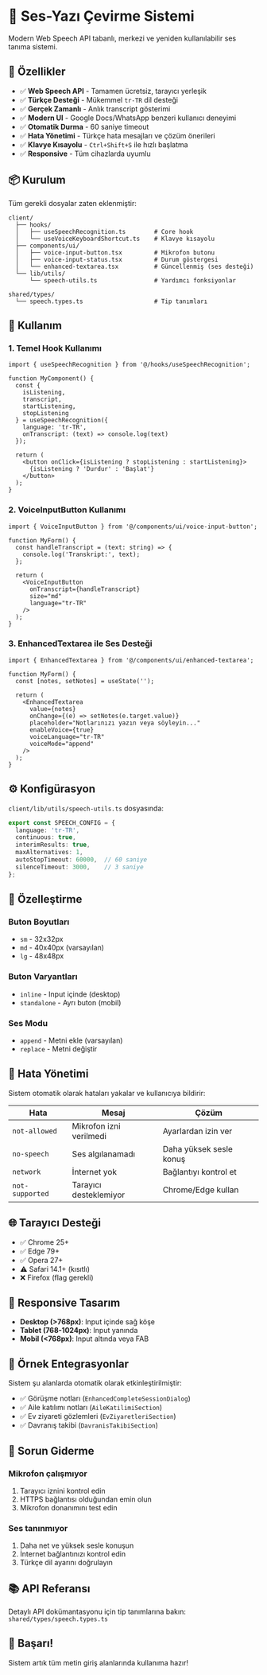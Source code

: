 
# 🎤 Ses-Yazı Çevirme Sistemi

Modern Web Speech API tabanlı, merkezi ve yeniden kullanılabilir ses tanıma sistemi.

## 🎯 Özellikler

- ✅ **Web Speech API** - Tamamen ücretsiz, tarayıcı yerleşik
- ✅ **Türkçe Desteği** - Mükemmel `tr-TR` dil desteği
- ✅ **Gerçek Zamanlı** - Anlık transcript gösterimi
- ✅ **Modern UI** - Google Docs/WhatsApp benzeri kullanıcı deneyimi
- ✅ **Otomatik Durma** - 60 saniye timeout
- ✅ **Hata Yönetimi** - Türkçe hata mesajları ve çözüm önerileri
- ✅ **Klavye Kısayolu** - `Ctrl+Shift+S` ile hızlı başlatma
- ✅ **Responsive** - Tüm cihazlarda uyumlu

## 📦 Kurulum

Tüm gerekli dosyalar zaten eklenmiştir:

```
client/
  ├── hooks/
  │   ├── useSpeechRecognition.ts        # Core hook
  │   └── useVoiceKeyboardShortcut.ts    # Klavye kısayolu
  ├── components/ui/
  │   ├── voice-input-button.tsx         # Mikrofon butonu
  │   ├── voice-input-status.tsx         # Durum göstergesi
  │   └── enhanced-textarea.tsx          # Güncellenmiş (ses desteği)
  └── lib/utils/
      └── speech-utils.ts                # Yardımcı fonksiyonlar

shared/types/
  └── speech.types.ts                    # Tip tanımları
```

## 🚀 Kullanım

### 1. Temel Hook Kullanımı

```tsx
import { useSpeechRecognition } from '@/hooks/useSpeechRecognition';

function MyComponent() {
  const {
    isListening,
    transcript,
    startListening,
    stopListening
  } = useSpeechRecognition({
    language: 'tr-TR',
    onTranscript: (text) => console.log(text)
  });

  return (
    <button onClick={isListening ? stopListening : startListening}>
      {isListening ? 'Durdur' : 'Başlat'}
    </button>
  );
}
```

### 2. VoiceInputButton Kullanımı

```tsx
import { VoiceInputButton } from '@/components/ui/voice-input-button';

function MyForm() {
  const handleTranscript = (text: string) => {
    console.log('Transkript:', text);
  };

  return (
    <VoiceInputButton
      onTranscript={handleTranscript}
      size="md"
      language="tr-TR"
    />
  );
}
```

### 3. EnhancedTextarea ile Ses Desteği

```tsx
import { EnhancedTextarea } from '@/components/ui/enhanced-textarea';

function MyForm() {
  const [notes, setNotes] = useState('');

  return (
    <EnhancedTextarea
      value={notes}
      onChange={(e) => setNotes(e.target.value)}
      placeholder="Notlarınızı yazın veya söyleyin..."
      enableVoice={true}
      voiceLanguage="tr-TR"
      voiceMode="append"
    />
  );
}
```

## ⚙️ Konfigürasyon

`client/lib/utils/speech-utils.ts` dosyasında:

```typescript
export const SPEECH_CONFIG = {
  language: 'tr-TR',
  continuous: true,
  interimResults: true,
  maxAlternatives: 1,
  autoStopTimeout: 60000,  // 60 saniye
  silenceTimeout: 3000,    // 3 saniye
};
```

## 🎨 Özelleştirme

### Buton Boyutları
- `sm` - 32x32px
- `md` - 40x40px (varsayılan)
- `lg` - 48x48px

### Buton Varyantları
- `inline` - Input içinde (desktop)
- `standalone` - Ayrı buton (mobil)

### Ses Modu
- `append` - Metni ekle (varsayılan)
- `replace` - Metni değiştir

## 🔐 Hata Yönetimi

Sistem otomatik olarak hataları yakalar ve kullanıcıya bildirir:

| Hata | Mesaj | Çözüm |
|------|-------|-------|
| `not-allowed` | Mikrofon izni verilmedi | Ayarlardan izin ver |
| `no-speech` | Ses algılanamadı | Daha yüksek sesle konuş |
| `network` | İnternet yok | Bağlantıyı kontrol et |
| `not-supported` | Tarayıcı desteklemiyor | Chrome/Edge kullan |

## 🌐 Tarayıcı Desteği

- ✅ Chrome 25+
- ✅ Edge 79+
- ✅ Opera 27+
- ⚠️ Safari 14.1+ (kısıtlı)
- ❌ Firefox (flag gerekli)

## 📱 Responsive Tasarım

- **Desktop (>768px)**: Input içinde sağ köşe
- **Tablet (768-1024px)**: Input yanında
- **Mobil (<768px)**: Input altında veya FAB

## 🎯 Örnek Entegrasyonlar

Sistem şu alanlarda otomatik olarak etkinleştirilmiştir:

- ✅ Görüşme notları (`EnhancedCompleteSessionDialog`)
- ✅ Aile katılımı notları (`AileKatilimiSection`)
- ✅ Ev ziyareti gözlemleri (`EvZiyaretleriSection`)
- ✅ Davranış takibi (`DavranisTakibiSection`)

## 🔧 Sorun Giderme

### Mikrofon çalışmıyor
1. Tarayıcı iznini kontrol edin
2. HTTPS bağlantısı olduğundan emin olun
3. Mikrofon donanımını test edin

### Ses tanınmıyor
1. Daha net ve yüksek sesle konuşun
2. İnternet bağlantınızı kontrol edin
3. Türkçe dil ayarını doğrulayın

## 📚 API Referansı

Detaylı API dokümantasyonu için tip tanımlarına bakın:
`shared/types/speech.types.ts`

## 🎉 Başarı!

Sistem artık tüm metin giriş alanlarında kullanıma hazır!
